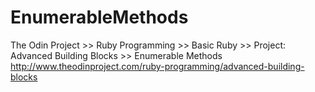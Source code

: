 # EnumerableMethods
The Odin Project >> Ruby Programming >> Basic Ruby >> Project: Advanced Building Blocks >> Enumerable Methods
http://www.theodinproject.com/ruby-programming/advanced-building-blocks
